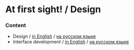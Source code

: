 # At first sight! / Design

### Content

- Design / [in English](./docs/en/01-design.md) / [на русском языке](./docs/ru/01-design.md)
- Interface development / [in English](./docs/en/02-interface.md) / [на русском языке](./docs/ru/02-interface.md)
